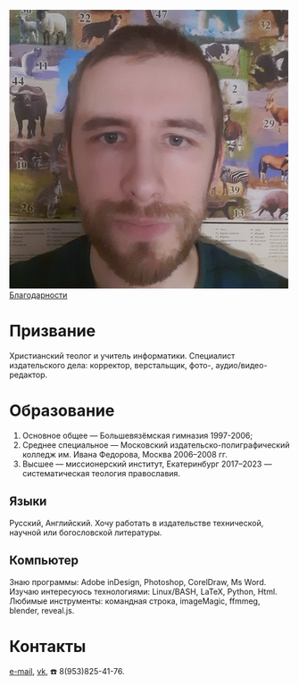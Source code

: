 ![Фото на фоне животных](photo.jpg)
[Благодарности](gratitude.md)

# Призвание
Христианский теолог и учитель информатики. Специалист издательского дела: корректор, верстальщик, фото-, аудио/видео-редактор.

# Образование
1. Основное общее — Большевязёмская гимназия 1997-2006;
2. Среднее специальное — Московский издательско-полиграфический колледж им. Ивана Федорова, Москва 2006–2008 гг.
3. Высшее — миссионерский институт, Екатеринбург 2017–2023 — систематическая теология православия.

## Языки 
Русский, Английский. 
Хочу работать в издательстве технической, научной или богословской литературы.

## Компьютер
Знаю программы: Adobe inDesign,  Photoshop, CorelDraw, Ms Word.
Изучаю интересуюсь технологиями: Linux/BASH, LaTeX, Python, Html.
Любимые инструменты: командная строка, imageMagic, ffmmeg, blender, reveal.js.

# Контакты 
[e-mail](kirilnazarov@gmail.com), 
[vk](https://vk.com/nazarov_ki), 
☎️ 8(953)825-41-76.


<!---
NazarovKI/NazarovKI is a ✨ special ✨ repository because its `README.md` (this file) appears on your GitHub profile.
You can click the Preview link to take a look at your changes.
--->
